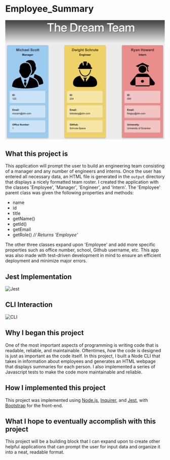 # Employee_Summary
![Webpage](/assets/img/webpage.png)

## What this project is
This application will prompt the user to build an engineering team consisting of a manager and any number of engineers and interns. Once the user has entered all necessary data, an HTML file is generated in the `output` directory that displays a nicely formatted team roster. I created the application with the classes 'Employee', 'Manager', 'Engineer', and 'Intern'. The 'Employee' parent class was given the following properties and methods:
* name
* id
* title
* getName()
* getId()
* getEmail
* getRole()   *// Returns 'Employee'*

The other three classes expand upon 'Employee' and add more specific properties such as office number, school, Github username, etc. This app was also made with test-driven development in mind to ensure an efficient deployment and minimize major errors.

## Jest Implementation
![Jest](/assets/img/demo-test.gif)

## CLI Interaction
![CLI](/assets/img/demo-cli.gif)

## Why I began this project
One of the most important aspects of programming is writing code that is readable, reliable, and maintainable. Oftentimes, *how* the code is designed is just as important as the code itself. In this project, I built a Node CLI that takes in information about employees and generates an HTML webpage that displays summaries for each person. I also implemented a series of Javascript tests to make the code more maintainable and reliable.

## How I implemented this project
This project was implemented using [Node.js](https://nodejs.org/en/about/), [Inquirer](https://www.npmjs.com/package/inquirer/v/0.2.3), and [Jest](https://jestjs.io/), with [Bootstrap](https://getbootstrap.com/) for the front-end.

## What I hope to eventually accomplish with this project
This project will be a building block that I can expand upon to create other helpful applications that can prompt the user for input data and organize it into a neat, readable format.
